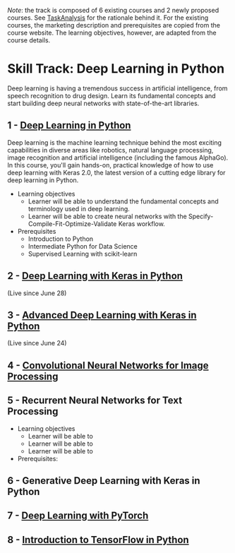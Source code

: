 *Note*: the track is composed of 6 existing courses and 2 newly proposed courses. See [TaskAnalysis](TaskAnalysis.md) for the rationale behind it. For the existing courses, the marketing description and prerequisites are copied from the course website. The learning objectives, however, are adapted from the course details.

# Skill Track: Deep Learning in Python

Deep learning is having a tremendous success in artificial intelligence, from speech recognition to drug design. Learn its fundamental concepts and start building deep neural networks with state-of-the-art libraries.

## 1 - [Deep Learning in Python](https://www.datacamp.com/courses/deep-learning-in-python)
Deep learning is the machine learning technique behind the most exciting capabilities in diverse areas like robotics, natural language processing, image recognition and artificial intelligence (including the famous AlphaGo). In this course, you'll gain hands-on, practical knowledge of how to use deep learning with Keras 2.0, the latest version of a cutting edge library for deep learning in Python.
  * Learning objectives
    * Learner will be able to understand the fundamental concepts and terminology used in deep learning. 
    * Learner will be able to create neural networks with the Specify-Compile-Fit-Optimize-Validate Keras workflow.
  * Prerequisites
    * Introduction to Python
    * Intermediate Python for Data Science
    * Supervised Learning with scikit-learn

## 2 - [Deep Learning with Keras in Python](https://www.datacamp.com/courses/deep-learning-with-keras-in-python)
(Live since June 28)
## 3 - [Advanced Deep Learning with Keras in Python](https://www.datacamp.com/courses/advanced-deep-learning-with-keras-in-python)
(Live since June 24)
## 4 - [Convolutional Neural Networks for Image Processing](https://www.datacamp.com/courses/convolutional-neural-networks-for-image-processing)
## 5 - Recurrent Neural Networks for Text Processing
  * Learning objectives
    * Learner will be able to
    * Learner will be able to
    * Learner will be able to
  * Prerequisites: 
## 6 - Generative Deep Learning with Keras in Python
## 7 - [Deep Learning with PyTorch](https://www.datacamp.com/courses/deep-learning-with-pytorch)
## 8 - [Introduction to TensorFlow in Python](https://www.datacamp.com/courses/introduction-to-tensorflow-in-python)
